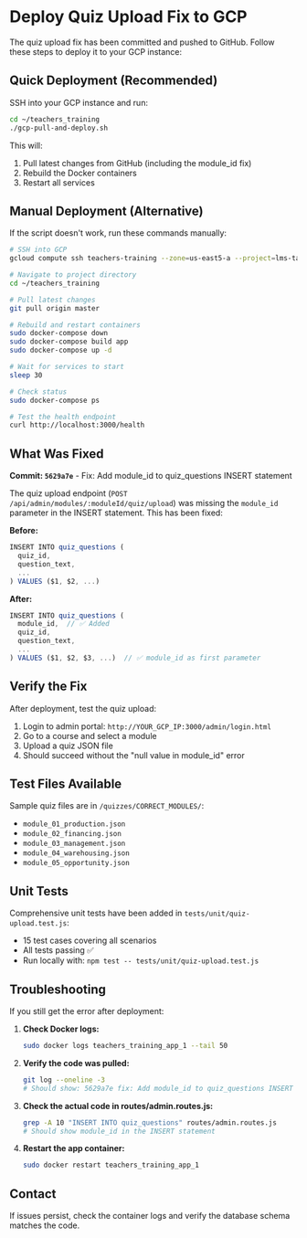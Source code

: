 # Deploy Quiz Upload Fix to GCP

The quiz upload fix has been committed and pushed to GitHub. Follow these steps to deploy it to your GCP instance:

## Quick Deployment (Recommended)

SSH into your GCP instance and run:

```bash
cd ~/teachers_training
./gcp-pull-and-deploy.sh
```

This will:
1. Pull latest changes from GitHub (including the module_id fix)
2. Rebuild the Docker containers
3. Restart all services

## Manual Deployment (Alternative)

If the script doesn't work, run these commands manually:

```bash
# SSH into GCP
gcloud compute ssh teachers-training --zone=us-east5-a --project=lms-tanzania-consultant

# Navigate to project directory
cd ~/teachers_training

# Pull latest changes
git pull origin master

# Rebuild and restart containers
sudo docker-compose down
sudo docker-compose build app
sudo docker-compose up -d

# Wait for services to start
sleep 30

# Check status
sudo docker-compose ps

# Test the health endpoint
curl http://localhost:3000/health
```

## What Was Fixed

**Commit: `5629a7e`** - Fix: Add module_id to quiz_questions INSERT statement

The quiz upload endpoint (`POST /api/admin/modules/:moduleId/quiz/upload`) was missing the `module_id` parameter in the INSERT statement. This has been fixed:

**Before:**
```javascript
INSERT INTO quiz_questions (
  quiz_id,
  question_text,
  ...
) VALUES ($1, $2, ...)
```

**After:**
```javascript
INSERT INTO quiz_questions (
  module_id,  // ✅ Added
  quiz_id,
  question_text,
  ...
) VALUES ($1, $2, $3, ...)  // ✅ module_id as first parameter
```

## Verify the Fix

After deployment, test the quiz upload:

1. Login to admin portal: `http://YOUR_GCP_IP:3000/admin/login.html`
2. Go to a course and select a module
3. Upload a quiz JSON file
4. Should succeed without the "null value in module_id" error

## Test Files Available

Sample quiz files are in `/quizzes/CORRECT_MODULES/`:
- `module_01_production.json`
- `module_02_financing.json`
- `module_03_management.json`
- `module_04_warehousing.json`
- `module_05_opportunity.json`

## Unit Tests

Comprehensive unit tests have been added in `tests/unit/quiz-upload.test.js`:
- 15 test cases covering all scenarios
- All tests passing ✅
- Run locally with: `npm test -- tests/unit/quiz-upload.test.js`

## Troubleshooting

If you still get the error after deployment:

1. **Check Docker logs:**
   ```bash
   sudo docker logs teachers_training_app_1 --tail 50
   ```

2. **Verify the code was pulled:**
   ```bash
   git log --oneline -3
   # Should show: 5629a7e fix: Add module_id to quiz_questions INSERT statement
   ```

3. **Check the actual code in routes/admin.routes.js:**
   ```bash
   grep -A 10 "INSERT INTO quiz_questions" routes/admin.routes.js
   # Should show module_id in the INSERT statement
   ```

4. **Restart the app container:**
   ```bash
   sudo docker restart teachers_training_app_1
   ```

## Contact

If issues persist, check the container logs and verify the database schema matches the code.
